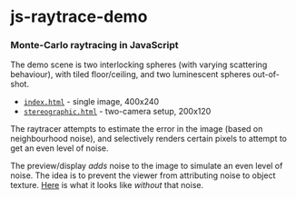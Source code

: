 # js-raytrace-demo

### Monte-Carlo raytracing in JavaScript

The demo scene is two interlocking spheres (with varying scattering behaviour), with tiled floor/ceiling, and two luminescent spheres out-of-shot.

* [`index.html`](http://geraintluff.github.io/js-raytrace-demo/index.html) - single image, 400x240
* [`stereographic.html`](http://geraintluff.github.io/js-raytrace-demo/stereographic.html) - two-camera setup, 200x120

The raytracer attempts to estimate the error in the image (based on neighbourhood noise), and selectively renders certain pixels to attempt to get an even level of noise.

The preview/display *adds* noise to the image to simulate an even level of noise.  The idea is to prevent the viewer from attributing noise to object texture.  [Here](http://geraintluff.github.io/js-raytrace-demo/index-no-noise.html) is what it looks like *without* that noise.
